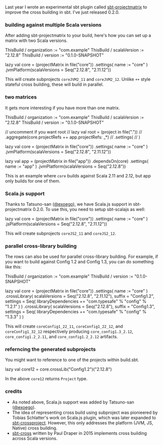 Last year I wrote an experimental sbt plugin called [sbt-projectmatrix](https://github.com/sbt/sbt-projectmatrix/) to improve the cross building in sbt. I've just released 0.2.0.

### building against multiple Scala versions

After adding sbt-projectmatrix to your build, here's how you can set up a matrix with two Scala versions.

<scala>
ThisBuild / organization := "com.example"
ThisBuild / scalaVersion := "2.12.8"
ThisBuild / version      := "0.1.0-SNAPSHOT"

lazy val core = (projectMatrix in file("core"))
  .settings(
    name := "core"
  )
  .jvmPlatform(scalaVersions = Seq("2.12.8", "2.11.12"))
</scala>

This will create subprojects `coreJVM2_11` and `coreJVM2_12`.
Unlike `++` style stateful cross building, these will build in parallel.

### two matrices

It gets more interesting if you have more than one matrix.

<scala>
ThisBuild / organization := "com.example"
ThisBuild / scalaVersion := "2.12.8"
ThisBuild / version      := "0.1.0-SNAPSHOT"

// uncomment if you want root
// lazy val root = (project in file("."))
//   .aggregate(core.projectRefs ++ app.projectRefs: _*)
//   .settings(
//   )

lazy val core = (projectMatrix in file("core"))
  .settings(
    name := "core"
  )
  .jvmPlatform(scalaVersions = Seq("2.12.8", "2.11.12"))

lazy val app = (projectMatrix in file("app"))
  .dependsOn(core)
  .settings(
    name := "app"
  )
  .jvmPlatform(scalaVersions = Seq("2.12.8"))
</scala>

This is an example where `core` builds against Scala 2.11 and 2.12, but app only builds for one of them.

### Scala.js support

Thanks to Tatsuno-san ([@exoego](https://github.com/exoego)), we have Scala.js support in sbt-projectmatrix 0.2.0.
To use this, you need to setup sbt-scalajs as well:

<scala>
lazy val core = (projectMatrix in file("core"))
  .settings(
    name := "core"
  )
  .jsPlatform(scalaVersions = Seq("2.12.8", "2.11.12"))
</scala>

This will create subprojects `coreJS2_11` and `coreJS2_12`.

### parallel cross-library building

The rows can also be used for parallel cross-library building.
For example, if you want to build against Config 1.2 and Config 1.3, you can do something like this:

<scala>
ThisBuild / organization := "com.example"
ThisBuild / version := "0.1.0-SNAPSHOT"

lazy val core = (projectMatrix in file("core"))
  .settings(
    name := "core"
  )
  .crossLibrary(
    scalaVersions = Seq("2.12.8", "2.11.12"),
    suffix = "Config1.2",
    settings = Seq(
      libraryDependencies += "com.typesafe" % "config" % "1.2.1"
    )
  )
  .crossLibrary(
    scalaVersions = Seq("2.12.8"),
    suffix = "Config1.3",
    settings = Seq(
      libraryDependencies += "com.typesafe" % "config" % "1.3.3"
    )
  )
</scala>

This will create `coreConfig1_22_11`, `coreConfig1_22_12`, and `coreConfig1_32_12` respectively producing `core_config1.3_2.12`, `core_config1.2_2.11`, and `core_config1.2_2.12` artifacts.

### referncing the generated subprojects

You might want to reference to one of the projects within build.sbt.

<scala>
lazy val core12 = core.crossLib("Config1.2")("2.12.8")
</scala>

In the above `core12` returns `Project` type.

### credits

- As noted above, Scala.js support was added by Tatsuno-san ([@exoego](https://github.com/exoego)).
- The idea of representing cross build using subproject was pionieered by Tobias Schlatter's work on Scala.js plugin, which was later expanded to [ sbt-crossproject](https://github.com/portable-scala/sbt-crossproject). However, this only addresses the platform (JVM, JS, Native) cross building.
- [sbt-cross](https://github.com/lucidsoftware/sbt-cross) written by Paul Draper in 2015 implements cross building across Scala versions.
